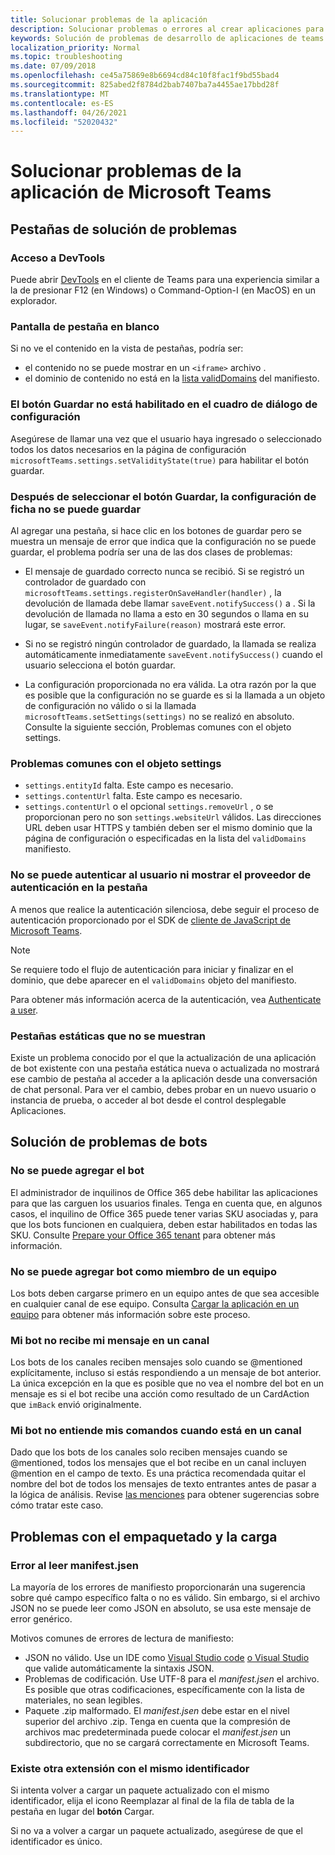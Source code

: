 ```yaml
---
title: Solucionar problemas de la aplicación
description: Solucionar problemas o errores al crear aplicaciones para Microsoft Teams
keywords: Solución de problemas de desarrollo de aplicaciones de teams
localization_priority: Normal
ms.topic: troubleshooting
ms.date: 07/09/2018
ms.openlocfilehash: ce45a75869e8b6694cd84c10f8fac1f9bd55bad4
ms.sourcegitcommit: 825abed2f8784d2bab7407ba7a4455ae17bbd28f
ms.translationtype: MT
ms.contentlocale: es-ES
ms.lasthandoff: 04/26/2021
ms.locfileid: "52020432"
---
```

# <a name="troubleshoot-your-microsoft-teams-app"></a>Solucionar problemas de la aplicación de Microsoft Teams

## <a name="troubleshooting-tabs"></a>Pestañas de solución de problemas

### <a name="accessing-the-devtools"></a>Acceso a DevTools

Puede abrir [DevTools](~/tabs/how-to/developer-tools.md) en el cliente de Teams para una experiencia similar a la de presionar F12 (en Windows) o Command-Option-I (en MacOS) en un explorador.

### <a name="blank-tab-screen"></a>Pantalla de pestaña en blanco

Si no ve el contenido en la vista de pestañas, podría ser:

* el contenido no se puede mostrar en un `<iframe>` archivo .
* el dominio de contenido no está en la [lista validDomains](~/resources/schema/manifest-schema.md#validdomains) del manifiesto.

### <a name="the-save-button-isnt-enabled-on-the-settings-dialog"></a>El botón Guardar no está habilitado en el cuadro de diálogo de configuración

Asegúrese de llamar una vez que el usuario haya ingresado o seleccionado todos los datos necesarios en la página de configuración `microsoftTeams.settings.setValidityState(true)` para habilitar el botón guardar.

### <a name="after-selecting-the-save-button-the-tab-settings-cannot-be-saved"></a>Después de seleccionar el botón Guardar, la configuración de ficha no se puede guardar

Al agregar una pestaña, si hace clic en los botones de guardar pero se muestra un mensaje de error que indica que la configuración no se puede guardar, el problema podría ser una de las dos clases de problemas:

* El mensaje de guardado correcto nunca se recibió. Si se registró un controlador de guardado con `microsoftTeams.settings.registerOnSaveHandler(handler)` , la devolución de llamada debe llamar `saveEvent.notifySuccess()` a . Si la devolución de llamada no llama a esto en 30 segundos o llama en su lugar, se `saveEvent.notifyFailure(reason)` mostrará este error.

* Si no se registró ningún controlador de guardado, la llamada se realiza automáticamente inmediatamente `saveEvent.notifySuccess()` cuando el usuario selecciona el botón guardar.

* La configuración proporcionada no era válida. La otra razón por la que es posible que la configuración no se guarde es si la llamada a un objeto de configuración no válido o si la llamada `microsoftTeams.setSettings(settings)` no se realizó en absoluto. Consulte la siguiente sección, Problemas comunes con el objeto settings.

### <a name="common-problems-with-the-settings-object"></a>Problemas comunes con el objeto settings

* `settings.entityId` falta. Este campo es necesario.
* `settings.contentUrl` falta. Este campo es necesario.
* `settings.contentUrl` o el opcional `settings.removeUrl` , o se proporcionan pero no son `settings.websiteUrl` válidos. Las direcciones URL deben usar HTTPS y también deben ser el mismo dominio que la página de configuración o especificadas en la lista del `validDomains` manifiesto.

### <a name="cant-authenticate-the-user-or-display-your-auth-provider-in-your-tab"></a>No se puede autenticar al usuario ni mostrar el proveedor de autenticación en la pestaña

A menos que realice la autenticación silenciosa, debe seguir el proceso de autenticación proporcionado por el SDK de [cliente de JavaScript de Microsoft Teams](/javascript/api/overview/msteams-client.md).

> [!NOTE]
>Se requiere todo el flujo de autenticación para iniciar y finalizar en el dominio, que debe aparecer en el `validDomains` objeto del manifiesto.

Para obtener más información acerca de la autenticación, vea [Authenticate a user](~/concepts/authentication/authentication.md).

### <a name="static-tabs-not-showing-up"></a>Pestañas estáticas que no se muestran

Existe un problema conocido por el que la actualización de una aplicación de bot existente con una pestaña estática nueva o actualizada no mostrará ese cambio de pestaña al acceder a la aplicación desde una conversación de chat personal.  Para ver el cambio, debes probar en un nuevo usuario o instancia de prueba, o acceder al bot desde el control desplegable Aplicaciones.

## <a name="troubleshooting-bots"></a>Solución de problemas de bots

### <a name="cant-add-my-bot"></a>No se puede agregar el bot

El administrador de inquilinos de Office 365 debe habilitar las aplicaciones para que las carguen los usuarios finales. Tenga en cuenta que, en algunos casos, el inquilino de Office 365 puede tener varias SKU asociadas y, para que los bots funcionen en cualquiera, deben estar habilitados en todas las SKU. Consulte [Prepare your Office 365 tenant](~/concepts/build-and-test/prepare-your-o365-tenant.md) para obtener más información.

### <a name="cant-add-bot-as-a-member-of-a-team"></a>No se puede agregar bot como miembro de un equipo

Los bots deben cargarse primero en un equipo antes de que sea accesible en cualquier canal de ese equipo. Consulta [Cargar la aplicación en un equipo](~/concepts/deploy-and-publish/apps-upload.md) para obtener más información sobre este proceso.

### <a name="my-bot-doesnt-get-my-message-in-a-channel"></a>Mi bot no recibe mi mensaje en un canal

Los bots de los canales reciben mensajes solo cuando se @mentioned explícitamente, incluso si estás respondiendo a un mensaje de bot anterior. La única excepción en la que es posible que no vea el nombre del bot en un mensaje es si el bot recibe una acción como resultado de un CardAction que `imBack` envió originalmente.

### <a name="my-bot-doesnt-understand-my-commands-when-in-a-channel"></a>Mi bot no entiende mis comandos cuando está en un canal

Dado que los bots de los canales solo reciben mensajes cuando se @mentioned, todos los mensajes que el bot recibe en un canal incluyen @mention en el campo de texto. Es una práctica recomendada quitar el nombre del bot de todos los mensajes de texto entrantes antes de pasar a la lógica de análisis. Revise [las menciones](../bots/how-to/conversations/channel-and-group-conversations.md#work-with-mentions) para obtener sugerencias sobre cómo tratar este caso.

## <a name="issues-with-packaging-and-uploading"></a>Problemas con el empaquetado y la carga

### <a name="error-while-reading-manifestjson"></a>Error al leer manifest.jsen

La mayoría de los errores de manifiesto proporcionarán una sugerencia sobre qué campo específico falta o no es válido. Sin embargo, si el archivo JSON no se puede leer como JSON en absoluto, se usa este mensaje de error genérico.

Motivos comunes de errores de lectura de manifiesto:

* JSON no válido. Use un IDE como [Visual Studio code](https://code.visualstudio.com) [o Visual Studio](https://www.visualstudio.com/vs/) que valide automáticamente la sintaxis JSON.
* Problemas de codificación. Use UTF-8 para el *manifest.jsen* el archivo. Es posible que otras codificaciones, específicamente con la lista de materiales, no sean legibles.
* Paquete .zip malformado. El *manifest.jsen* debe estar en el nivel superior del archivo .zip. Tenga en cuenta que la compresión de archivos mac predeterminada puede colocar el *manifest.jsen* un subdirectorio, que no se cargará correctamente en Microsoft Teams.

### <a name="another-extension-with-same-id-exists"></a>Existe otra extensión con el mismo identificador

Si intenta volver a cargar un paquete actualizado con el  mismo identificador, elija el icono Reemplazar al final de la fila de tabla de la pestaña en lugar del **botón** Cargar.

Si no va a volver a cargar un paquete actualizado, asegúrese de que el identificador es único.
